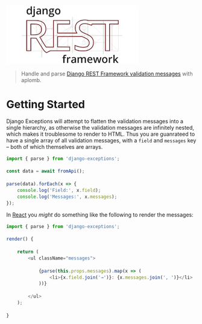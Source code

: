 <img alt="Django Exceptions" src="media/django-rest-framework.png" width="350" />

> Handle and parse [Django REST Framework validation messages](https://docs.djangoproject.com/en/1.11/ref/forms/validation/) with aplomb. 

# Getting Started

Django Exceptions will attempt to flatten the validation messages into a single hierarchy, as otherwise the validation messages are infinitely nested, which makes it troublesome to render to HTML. Thus you are guanrateed to have a single array of all validation messages, with a `field` and `messages` key &ndash; both of which themselves are arrays.

```javascript
import { parse } from 'django-exceptions';

const data = await fromApi();

parse(data).forEach(x => {
    console.log('Field:', x.field);
    console.log('Messages:', x.messages);
});
```

In [React](https://github.com/facebook/react) you *might* do something like the following to render the messages:

```javascript
import { parse } from 'django-exceptions';

render() {
    
    return (
        <ul className="messages">

            {parse(this.props.messages).map(x => (
                <li>{x.field.join('→')}: {x.messages.join(', ')}</li>
            ))}

        </ul>
    );

}
```


